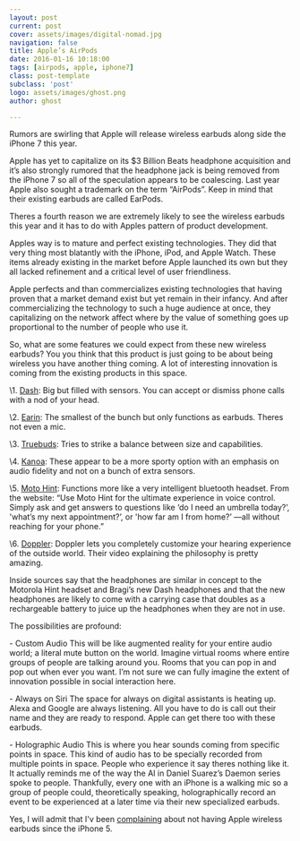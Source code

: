 ```yaml
---
layout: post
current: post
cover: assets/images/digital-nomad.jpg
navigation: false
title: Apple’s AirPods
date: 2016-01-16 10:18:00
tags: [airpods, apple, iphone7]
class: post-template
subclass: 'post'
logo: assets/images/ghost.png
author: ghost

---
```


Rumors are swirling that Apple will release wireless earbuds along side the iPhone 7 this year.

Apple has yet to capitalize on its $3 Billion Beats headphone acquisition and it’s also strongly rumored that the headphone jack is being removed from the iPhone 7 so all of the speculation appears to be coalescing. Last year Apple also sought a trademark on the term “AirPods”. Keep in mind that their existing earbuds are called EarPods.

Theres a fourth reason we are extremely likely to see the wireless earbuds this year and it has to do with Apples pattern of product development.

Apples way is to mature and perfect existing technologies. They did that very thing most blatantly with the iPhone, iPod, and Apple Watch. These items already existing in the market before Apple launched its own but they all lacked refinement and a critical level of user friendliness.

Apple perfects and than commercializes existing technologies that having proven that a market demand exist but yet remain in their infancy. And after commercializing the technology to such a huge audience at once, they capitalizing on the network affect where by the value of something goes up proportional to the number of people who use it.

So, what are some features we could expect from these new wireless earbuds? You you think that this product is just going to be about being wireless you have another thing coming. A lot of interesting innovation is coming from the existing products in this space.

\1. [Dash](https://href.li/?http://www.bragi.com/): Big but filled with sensors. You can accept or dismiss phone calls with a nod of your head.

\2. [Earin](https://href.li/?http://www.earin.com/): The smallest of the bunch but only functions as earbuds. Theres not even a mic.

\3. [Truebuds](https://href.li/?https://www.truebuds.io/): Tries to strike a balance between size and capabilities.

\4. [Kanoa](https://href.li/?https://www.getkanoa.com/): These appear to be a more sporty option with an emphasis on audio fidelity and not on a bunch of extra sensors. 

\5. [Moto Hint](https://t.umblr.com/redirect?z=https%3A%2F%2Fwww.motorola.com%2Fus%2Faccessories%2Ftalk%2Fbluetooth-headsets%2Fmoto-hint%2Fmoto-hint-pdp.html&t=YTllYmFkZGZhYjdlMTVhMzE0ZTExZGI0OWUxOGMxZWU0YTRmYTFhOCxWemJqTnJnQg%3D%3D&b=t%3Amc9oE5TJkAXO_RNMdoK8vQ&p=https%3A%2F%2Fsingularityhacker.com%2Fpost%2F137453201025%2Fapples-airpods&m=1&ts=1642043884): Functions more like a very intelligent bluetooth headset. From the website: “Use Moto Hint for the ultimate experience in voice control. Simply ask and get answers to questions like ‘do I need an umbrella today?’, 'what’s my next appointment?’, or 'how far am I from home?’ —all without reaching for your phone.”

\6. [Doppler](https://href.li/?https://www.dopplerlabs.com/): Doppler lets you completely customize your hearing experience of the outside world. Their video explaining the philosophy is pretty amazing. 

Inside sources say that the headphones are similar in concept to the Motorola Hint headset and Bragi’s new Dash headphones and that the new headphones are likely to come with a carrying case that doubles as a rechargeable battery to juice up the headphones when they are not in use.

The possibilities are profound:

\- Custom Audio
This will be like augmented reality for your entire audio world; a literal mute button on the world. Imagine virtual rooms where entire groups of people are talking around you. Rooms that you can pop in and pop out when ever you want. I’m not sure we can fully imagine the extent of innovation possible in social interaction here.

\- Always on Siri
The space for always on digital assistants is heating up. Alexa and Google are always listening. All you have to do is call out their name and they are ready to respond. Apple can get there too with these earbuds.

\- Holographic Audio
This is where you hear sounds coming from specific points in space. This kind of audio has to be specially recorded from multiple points in space. People who experience it say theres nothing like it. It actually reminds me of the way the AI in Daniel Suarez’s Daemon series spoke to people. Thankfully, every one with an iPhone is a walking mic so a group of people could, theoretically speaking, holographically record an event to be experienced at a later time via their new specialized earbuds.

Yes, I will admit that I'v been [complaining](http://singularityhacker.com/post/31861515590/nine-magical-features-left-out-of-the-iphone-5) about not having Apple wireless earbuds since the iPhone 5.
